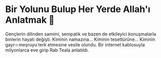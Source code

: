 # Bir Yolunu Bulup Her Yerde Allah'ı Anlatmak 👋

Gençlerin dilinden samimi, sempatik ve bazen de etkileyici konuşmalarla binlerin hayatı değişti. Kiminin namazına… Kiminin tesettürüne… Kiminin gayr-ı meşruyu terk etmesine vesile olundu. Bir internet kablosuyla milyonlarca eve girip Rab Teala anlatıldı.
